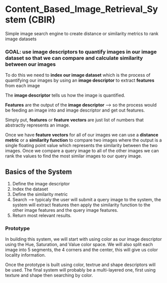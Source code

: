# Content_Based_Image_Retrieval_System (CBIR)
Simple image search engine to create distance or similarity metrics to rank image datasets

### GOAL: use image descriptors to quantify images in our image dataset so that we can compare and calculate similarity between our images

To do this we need to **index our image dataset** which is the process of quantifying our images by using an **image descriptor** to extract **features** from each image

The **image descriptor** tells us how the image is quantified.

**Features** are the output of the **image descriptor** --> so the process would be feeding an image into and image descriptor and get out features.

Simply put, **features** or **feature vectors** are just list of numbers that abstractly represents an image.

Once we have **feature vectors** for all of our images we can use a **distance metric** or a **similarity function** to compare two images where the output is a single floating point value which represents the similarity between the two images. Once we compare a query image to all of the other images we can rank the values to find the most similar images to our query image.

## Basics of the System
1. Define the image descriptor
2. Index the dataset
3. Define the similarity metric
4. Search --> typicaly the user will submit a query image to the system, the system will extract features then apply the similarity function to the other image features and the query image features.
5. Return most relevant results.

### Prototype
In building this system, we will start with using color as our image descriptor using the Hue, Saturation, and Value color space. We will also split each image into 5 segments, the 4 corners and the center, this will give us color locality information.

Once the prototype is built using color, textrue and shape descriptors will be used. The final system will probably be a multi-layered one, first using texture and shape then searching by color.


